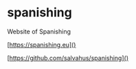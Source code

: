 # spanishing

Website of Spanishing

[https://spanishing.eu]()

[https://github.com/salvahus/spanishing]()